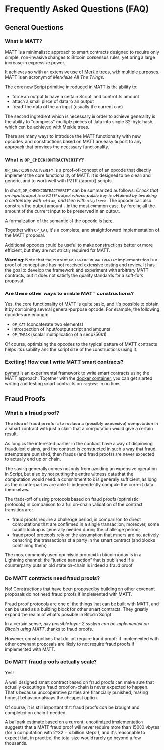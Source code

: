 # Frequently Asked Questions (FAQ)

## General Questions

### What is MATT?

MATT is a minimalistic approach to smart contracts designed to require only simple, non-invasive changes to Bitcoin consensus rules, yet bring a large increase in expressive power.

It achieves so with an extensive use of [Merkle trees](https://en.wikipedia.org/wiki/Merkle_tree), with multiple purposes. MATT is an acronym of *Merkleize All The Things*.

The core new Script primitive introduced in MATT is the ability to:
- force an output to have a certain Script, and control its amount
- attach a small piece of data to an output
- 'read' the data of the an input (usually the current one)

The second ingredient which is necessary in order to achieve generality is the ability to "compress" multiple pieces of data into single 32-byte hash, which can be achieved with Merkle trees.

There are many ways to introduce the MATT functionality with new opcodes, and constructions based on MATT are easy to port to any approach that provides the necessary functionality.

### What is `OP_CHECKCONTRACTVERIFY`?

`OP_CHECKCONTRACTVERIFY` is a proof-of-concept of an opcode that directly implement the core functionality of MATT. It is designed to be clean and generic, and to work well with P2TR (taproot) scripts.

In short, `OP_CHECKCONTRACTVERIFY` can be summarized as follows:  *Check that an input/output is a P2TR output whose public key is obtained by tweaking a certain key with `<data>`, and then with `<taptree>`*. The opcode can also constrain the output amount - in the most common case, by forcing all the amount of the current input to be preserved in an output.

A formalization of the semantic of the opcode is [here](https://github.com/ariard/bitcoin-contracting-primitives-wg/issues/25#issuecomment-1595762674).

Together with `OP_CAT`, it's a complete, and straightforward implementation of the MATT proposal.

Additional opcodes could be useful to make constructions better or more efficient, but they are not strictly required for MATT.


**Warning:** Note that the current `OP_CHECKCONTRACTVERIFY` implementation is a proof of concept and has not received extensive testing and review. It has the goal to develop the framework and experiment with arbitrary MATT contracts, but it does not satisfy the quality standards for a soft-fork proposal.

### Are there other ways to enable MATT constructions?

Yes, the core functionality of MATT is quite basic, and it's possible to obtain it by combining several general-purpose opcode. For example, the following opcodes are enough:

- `OP_CAT` (concatenate two elements)
- introspection of input/output script and amounts
- `OP_TWEAK` (scalar multiplication of a secp256k1)

Of course, optimizing the opcodes to the typical pattern of MATT contracts helps its usability and the script size of the constructions using it.

### Exciting! How can I write MATT smart contracts?

[pymatt](https://github.com/Merkleize/pymatt) is an experimental framework to write smart contracts using the MATT approach. Together with the [docker container](https://github.com/Merkleize/docker), you can get started writing and testing smart contracts on `regtest` in no time.


## Fraud Proofs
### What is a fraud proof?

The idea of fraud proofs is to replace a (possibly expensive) computation in a smart contract with just a claim that a computation would give a certain result.

As long as the interested parties in the contract have a way of disproving fraudulent claims, and the contract is constructed in such a way that fraud attempts are punished, then frauds (and fraud proofs) are never expected to actually end up on chain.

The saving generally comes not only from avoiding an expensive operation in Script, but also by not putting the entire witness data that the computation would need: a commitment to it is generally sufficient, as long as the counterparties are able to independently compute the correct data themselves.

The trade-off of using protocols based on fraud proofs (optimistic protocols) in comparison to a full on-chain validation of the contract transition are:

- fraud proofs require a challenge period, in comparison to direct computations that are confirmed in a single transaction; moreover, some capital lockup is generally needed during the challenge period;
- fraud proof protocols rely on the assumption that miners are not actively censoring the transactions of a party in the smart contract (and blocks containing them).

The most commonly used optimistic protocol in bitcoin today is in a Lightning channel: the “justice transaction” that is published if a counterparty puts an old state on-chain is indeed a fraud proof.

### Do MATT contracts need fraud proofs?

No! Constructions that have been proposed by building on other covenant proposals do not need fraud proofs if implemented with MATT.

Fraud proof protocols are one of the things that can be built with MATT¸ and can be used as a building block for other smart contracts. They greatly expand the realm of what's possible in Bitcoin Script. 

In a certain sense, *any possible layer-2 system can be implemented on Bitcoin using MATT*, thanks to fraud proofs.

However, constructions that do not require fraud proofs if implemented with other covenant proposals are likely to not require fraud proofs if implemented with MATT.

### Do MATT fraud proofs actually scale?

Yes!

A well designed smart contract based on fraud proofs can make sure that actually executing a fraud proof on-chain is never expected to happen. That's because uncooperative parties are financially punished, making honest behaviour always the cheapest option.

Of course, it is still important that fraud proofs *can* be brought and completed on chain if needed.

A ballpark estimate based on a current, unoptimized implementation suggests that a MATT fraud proof will never require more than 15000 vbytes (for a computation with 2^32 = 4 billion steps!), and it's reasonable to expect that, in practice, the total size would rarely go beyond a few thousands.

